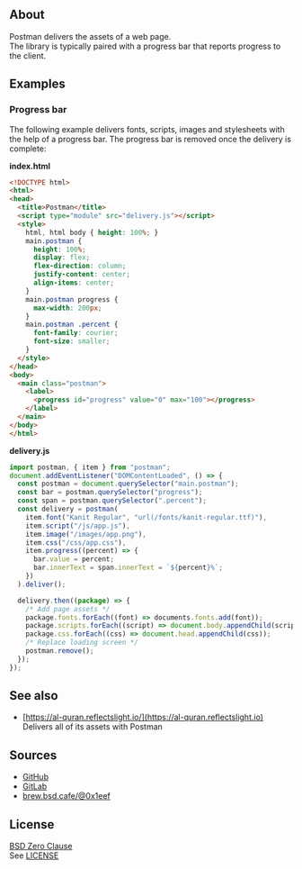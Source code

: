 ## About

Postman delivers the assets of a web page. <br>
The library is typically paired with a progress
bar that reports progress to the client.

## Examples

### Progress bar

The following example delivers fonts, scripts, images
and stylesheets with the help of a progress bar. The
progress bar is removed once the delivery is complete:

**index.html**

```html
<!DOCTYPE html>
<html>
<head>
  <title>Postman</title>
  <script type="module" src="delivery.js"></script>
  <style>
    html, html body { height: 100%; }
    main.postman {
      height: 100%;
      display: flex;
      flex-direction: column;
      justify-content: center;
      align-items: center;
    }
    main.postman progress {
      max-width: 200px;
    }
    main.postman .percent {
      font-family: courier;
      font-size: smaller;
    }
  </style>
</head>
<body>
  <main class="postman">
    <label>
      <progress id="progress" value="0" max="100"></progress>
    </label>
  </main>
</body>
</html>
```

**delivery.js**

```typescript
import postman, { item } from "postman";
document.addEventListener("DOMContentLoaded", () => {
  const postman = document.querySelector("main.postman");
  const bar = postman.querySelector("progress");
  const span = postman.querySelector(".percent");
  const delivery = postman(
    item.font("Kanit Regular", "url(/fonts/kanit-regular.ttf)"),
    item.script("/js/app.js"),
    item.image("/images/app.png"),
    item.css("/css/app.css"),
    item.progress((percent) => {
      bar.value = percent;
      bar.innerText = span.innerText = `${percent}%`;
    })
  ).deliver();

  delivery.then((package) => {
    /* Add page assets */
    package.fonts.forEach((font) => documents.fonts.add(font));
    package.scripts.forEach((script) => document.body.appendChild(script));
    package.css.forEach((css) => document.head.appendChild(css));
    /* Replace loading screen */
    postman.remove();
  });
});
```

## See also

* [https://al-quran.reflectslight.io/](https://al-quran.reflectslight.io) <br>
  Delivers all of its assets with Postman
  
## Sources

* [GitHub](https://github.com/0x1eef/postman)
* [GitLab](https://gitlab.com/0x1eef/postman)
* [brew.bsd.cafe/@0x1eef](https://brew.bsd.cafe/@0x1eef)

## License

[BSD Zero Clause](https://choosealicense.com/licenses/0bsd/)
<br>
See [LICENSE](./LICENSE)

